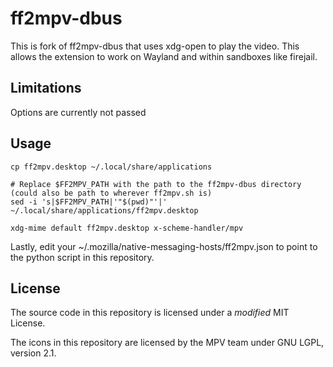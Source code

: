 ff2mpv-dbus
======
This is fork of ff2mpv-dbus that uses xdg-open to play the video. This allows the extension to work on Wayland and within sandboxes like firejail.

## Limitations
Options are currently not passed

## Usage
```
cp ff2mpv.desktop ~/.local/share/applications

# Replace $FF2MPV_PATH with the path to the ff2mpv-dbus directory (could also be path to wherever ff2mpv.sh is)
sed -i 's|$FF2MPV_PATH|'"$(pwd)"'|' ~/.local/share/applications/ff2mpv.desktop

xdg-mime default ff2mpv.desktop x-scheme-handler/mpv
```

Lastly, edit your ~/.mozilla/native-messaging-hosts/ff2mpv.json to point to the python script in this repository.

## License

The source code in this repository is licensed under a *modified* MIT License.

The icons in this repository are licensed by the MPV team under GNU LGPL, version 2.1.
